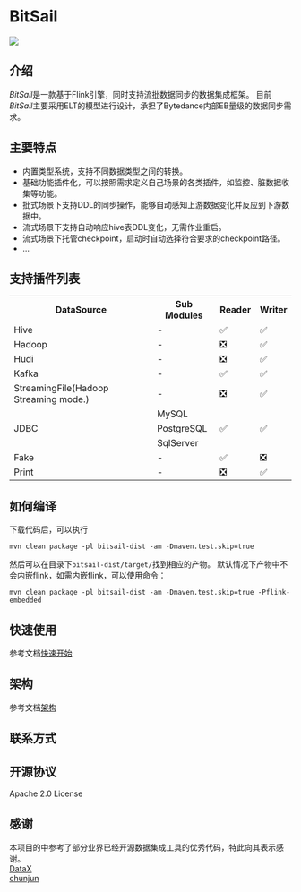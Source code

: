 # BitSail

![](docs/images/bitsail.png)


## 介绍

*BitSail*是一款基于Flink引擎，同时支持流批数据同步的数据集成框架。
目前*BitSail*主要采用ELT的模型进行设计，承担了Bytedance内部EB量级的数据同步需求。<br/>

## 主要特点

- 内置类型系统，支持不同数据类型之间的转换。
- 基础功能插件化，可以按照需求定义自己场景的各类插件，如监控、脏数据收集等功能。
- 批式场景下支持DDL的同步操作，能够自动感知上游数据变化并反应到下游数据中。
- 流式场景下支持自动响应hive表DDL变化，无需作业重启。
- 流式场景下托管checkpoint，启动时自动选择符合要求的checkpoint路径。
- ...

## 支持插件列表
<table>
  <tr>
    <th>DataSource</th>
    <th>Sub Modules</th>
    <th>Reader</th>
    <th>Writer</th>
  </tr>
  <tr>
    <td>Hive</td>
    <td>-</td>
    <td>✅</td>
    <td>✅</td>
  </tr>
  <tr>
    <td>Hadoop</td>
    <td>-</td>
    <td>❎</td>
    <td>✅</td>
  </tr>
  <tr>
    <td>Hudi</td>
    <td>-</td>
    <td>❎</td>
    <td>✅</td>
  </tr>
  <tr>
    <td>Kafka</td>
    <td>-</td>
    <td>✅</td>
    <td>✅</td>
  </tr>
  <tr>
    <td>StreamingFile(Hadoop Streaming mode.)</td>
    <td>-</td>
    <td>❎</td>
    <td>✅</td>
  </tr>
  <tr>
    <td rowspan="3">JDBC</td>
    <td>MySQL</td>
    <td rowspan="3">✅</td>
    <td rowspan="3">✅</td>
  </tr>
  <tr>
    <td>PostgreSQL</td>
  </tr>
  <tr>
    <td>SqlServer</td>
  </tr>
  <tr>
    <td>Fake</td>
    <td>-</td>
    <td>✅</td>
    <td>❎</td>
  </tr>
  <tr>
    <td>Print</td>
    <td>-</td>
    <td>❎</td>
    <td>✅</td>
  </tr>
</table>

## 如何编译

下载代码后，可以执行

```
mvn clean package -pl bitsail-dist -am -Dmaven.test.skip=true
```

然后可以在目录下`bitsail-dist/target/`找到相应的产物。
默认情况下产物中不会内嵌flink，如需内嵌flink，可以使用命令：

```
mvn clean package -pl bitsail-dist -am -Dmaven.test.skip=true -Pflink-embedded
```

## 快速使用

参考文档[快速开始](docs/quickstart.md)

## 架构

参考文档[架构](docs/introduction.md)

## 联系方式

## 开源协议

Apache 2.0 License

## 感谢

本项目的中参考了部分业界已经开源数据集成工具的优秀代码，特此向其表示感谢。<br/>
[DataX](https://github.com/alibaba/DataX)<br/>
[chunjun](https://github.com/DTStack/chunjun)<br/>




